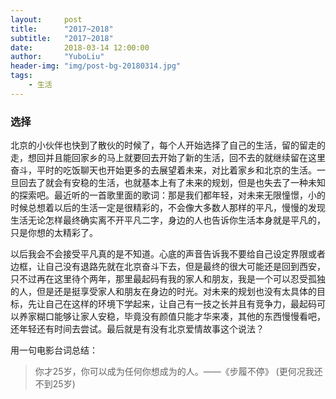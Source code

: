 ```yaml
---
layout:     post
title:      "2017~2018"
subtitle:   "2017~2018"
date:       2018-03-14 12:00:00
author:     "YuboLiu"
header-img: "img/post-bg-20180314.jpg"
tags:
    - 生活
---
```


### 选择

北京的小伙伴也快到了散伙的时候了，每个人开始选择了自己的生活，留的留走的走，想回并且能回家乡的马上就要回去开始了新的生活，回不去的就继续留在这里奋斗，平时的吃饭聊天也开始更多的去展望着未来，对比着家乡和北京的生活。一旦回去了就会有安稳的生活，也就基本上有了未来的规划，但是也失去了一种未知的探索吧。最近听的一首歌里面的歌词：那是我们都年轻，对未来无限憧憬，小的时候总想着以后的生活一定是很精彩的，不会像大多数人那样的平凡，慢慢的发现生活无论怎样最终确实离不开平凡二字，身边的人也告诉你生活本身就是平凡的，只是你想的太精彩了。

以后我会不会接受平凡真的是不知道。心底的声音告诉我不要给自己设定界限或者边框，让自己没有退路先就在北京奋斗下去，但是最终的很大可能还是回到西安，只不过再在这里待个两年，那里最起码有我的家人和朋友，我是一个可以忍受孤独的人，但是还是挺享受家人和朋友在身边的时光。对未来的规划也没有太具体的目标，先让自己在这样的环境下学起来，让自己有一技之长并且有竞争力，最起码可以养家糊口能够让家人安稳，毕竟没有颜值只能才华来凑，其他的东西慢慢看吧，还年轻还有时间去尝试。最后就是有没有北京爱情故事这个说法？

用一句电影台词总结：
>你才25岁，你可以成为任何你想成为的人。——《步履不停》 (更何况我还不到25岁)
